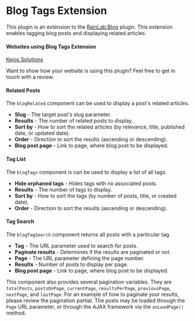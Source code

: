 # Blog Tags Extension
This plugin is an extension to the [RainLab.Blog](https://github.com/rainlab/blog-plugin) plugin. This extension enables tagging blog posts and displaying related articles.

#### Websites using Blog Tags Extension
[Keios Solutions](http://blog.keios.eu/)

Want to show how your website is using this plugin? Feel free to get in touch with a review.

#### Related Posts
The `blogRelated` component can be used to display a post's related articles.

- **Slug** - The target post's slug parameter.
- **Results** - The number of related posts to display.
- **Sort by** - How to sort the related articles (by relevance, title, published date, or updated date).
- **Order** - Direction to sort the results (ascending or descending).
- **Blog post page** - Link to page, where blog post to be displayed.

#### Tag List
The `blogTags` component is can be used to display a list of all tags.

- **Hide orphaned tags** - Hides tags with no associated posts.
- **Results** - The number of tags to display.
- **Sort by** - How to sort the tags (by number of posts, title, or created date).
- **Order** - Direction to sort the results (ascending or descending).

#### Tag Search
The `blogTagSearch` component returns all posts with a particular tag.

- **Tag** - The URL parameter used to search for posts.
- **Paginate results** - Determines if the results are paginated or not.
- **Page** - The URL parameter defining the page number.
- **Results** - Number of posts to display per page.
- **Blog post page** - Link to page, where blog post to be displayed.


This component also provides several pagination variables. They are ```totalPosts```, ```postsOnPage```, ```currentPage```, ```resultsPerPage```, ```previousPage```, ```nextPage```, and ```lastPage```. For an example of how to paginate your results, please review the pagination partial. The posts may be loaded through the ```Page``` URL parameter, or through the AJAX framework via the ```onLoadPage()``` method.
